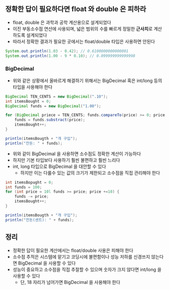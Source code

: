 ## 정확한 답이 필요하다면 float 와 double 은 피하라

* float, double 은 과학과 공학 계산용으로 설계되었다
* 이진 부동소수점 연산에 사용되며, 넓은 범위의 수를 빠르게 정밀한 **근사치**로 계산하도록 설계되었다
* 따라서 정확한 결과가 필요한 곳에서는 float/double 타입은 사용하면 안된다

```java
System.out.println(1.03 - 0.42); // 0.6100000000000001
System.out.println(1.00 - 9 * 0.10); // 0.099999999999998
```

### BigDecimal

* 위와 같은 상황에서 올바르게 해결하기 위해서는 BigDecimal 혹은 int/long 등의 타입을 사용해야 한다

```java
BigDecimal TEN_CENTS = new BigDecimal(".10");
int itemsBought = 0;
BigDecimal funds = new BigDecimal("1.00");

for (BigDecimal priece = TEN_CENTS; funds.compareTo(price) >= 0; price = value.add(TEN_CENTS)) {
    funds = funds.substract(price);
    itemsBought++;
}

println(itemsBougth + "개 구입");
println("잔돈: " + funds);
```

* 위와 같이 BigDecimal 을 사용하면 소수점도 정확한 계산이 가능하다
* 하지만 기본 타입보다 사용하기 훨씬 불편하고 훨씬 느리다
* int, long 타입으로 BigDecimal 을 대안할 수 있다
    * 하지만 이는 다룰수 있는 값의 크기가 제한되고 소수점을 직접 관리해야 한다

```java
int itemsBopught = 0;
int funds = 100;
for (int price = 10l funds >= price; price +=10) {
    funds -= price;
    itemsBought++;
}

println(itemsBougth + "개 구입");
println("잔돈(센트): " + funds);
```

## 정리

* 정확한 답이 필요한 계산에서는 float/double 사용은 피해야 한다
* 소수점 추적은 시스템에 맡기고 코딩시에 불편함이나 성능 저하를 신경쓰지 않는다면 BigDecimal 을 사용할 수 있다
* 성능이 중요하고 소수점을 직접 추절할 수 있으며 숫자가 크지 않다면 int/long 을 사용할 수 있다
    * 단, 18 자리가 넘어가면 BigDecimal 을 사용해야 한다
